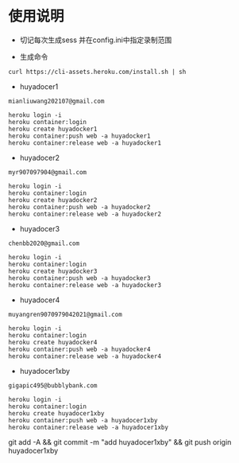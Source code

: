# 使用说明

- 切记每次生成sess 并在config.ini中指定录制范围

- 生成命令

```
curl https://cli-assets.heroku.com/install.sh | sh
```
- huyadocer1
```
mianliuwang202107@gmail.com

heroku login -i
heroku container:login
heroku create huyadocker1
heroku container:push web -a huyadocker1
heroku container:release web -a huyadocker1
```

- huyadocer2
```
myr907097904@gmail.com

heroku login -i
heroku container:login
heroku create huyadocker2
heroku container:push web -a huyadocker2
heroku container:release web -a huyadocker2
```

- huyadocer3
```
chenbb2020@gmail.com

heroku login -i
heroku container:login
heroku create huyadocker3
heroku container:push web -a huyadocker3
heroku container:release web -a huyadocker3
```

- huyadocer4
```
muyangren9070979042021@gmail.com

heroku login -i
heroku container:login
heroku create huyadocker4
heroku container:push web -a huyadocker4
heroku container:release web -a huyadocker4
```

- huyadocer1xby
```
gigapic495@bubblybank.com

heroku login -i
heroku container:login
heroku create huyadocer1xby
heroku container:push web -a huyadocer1xby
heroku container:release web -a huyadocer1xby
```

git add -A && git commit -m "add huyadocer1xby" && git push origin huyadocer1xby